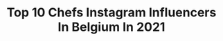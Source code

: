 ---
title: Top 10 Chefs Instagram Influencers In Belgium In 2021
description: >-
  Find top chefs Instagram influencers in Belgium in 2021. Most popular hashtags: #foodporn #belgium #chef #food.
platform: Instagram
hits: 9
text_top: See the best Instagram accounts on inBeat.
text_bottom: Our database aggregates 9 Instagram influencers like this in Belgium for you to pitch.
profiles:
  - username: "gertdemangeleer"
    fullname: >-
      Gert de Mangeleer
    bio: >-
      Chef and co-owner of the @hertog_jan_restaurant_group, @less_eatery, @bar_bulot_by_hertogjan , proud father of four, happily married❤️
    location: "Belgium"
    followers: 28246
    engagement: 172
    commentsToLikes: 0.022384
    id: ck137xp8xdkhi0i199z5na0pw
    verified: false
    hashtags: "#loveeatsharesmile, #brasserie, #barbulot, #lesseatery"
  - username: "damien_brunet_"
    fullname: >-
      Damien Brunet
    bio: >-
      Artisan cuisinier Bruxelles 🇧🇪 Jong keukengeweld chef @winery_bxl Winery boisfort Winery dansaert Winery brugman
    location: "Belgium"
    followers: 9365
    engagement: 495
    commentsToLikes: 0.011090
    id: ck5caf2nfdakw0i11agnfrrcy
    verified: false
    hashtags: "#finedining, #gastromeals, #belgium, #gourmetparadise"
  - username: "nickbril"
    fullname: >-
      Nick Bril
    bio: >-
      Chef @thejaneantwerp /2** Mich/18 G&M, #39 TBC/ @augustantwerp / @drinkmaryv / @symbiosebythejane @lesgrandestablesdumonde /DJ bookings @wearekurious
    location: "Belgium"
    followers: 30334
    engagement: 161
    commentsToLikes: 0.039196
    id: ck14hb49y9fn40i19gswd0o5g
    verified: false
    hashtags: "#thejaneantwerp, #chef, #livestreamfestival, #livestream"
  - username: "willemhiele"
    fullname: >-
      Willem Hiele
    bio: >-
      FineDining www.willemhiele.be Info@willemhiele.be #world50bestdiscovery #restaurantwillemhiele
    location: "Belgium"
    followers: 10616
    engagement: 495
    commentsToLikes: 0.027101
    id: ck5cg2loao2770i11e9t7rk1b
    verified: false
    hashtags: "#northsea, #willemhiele, #koksijde, #world50bestdiscovery"
  - username: "anthony_bosswolf"
    fullname: >-
      Antonio Capolupo
    bio: >-
      🇮🇹🇧🇪 Soloist Clarinet Bruxelles Opera House “La Monnaie” Belgian National Opera 🏛 • Selmer Artist 🎶 • Vandoren Artist ✌️ • YouTube Channel 🎥⬇️
    location: "Belgium"
    followers: 2232
    engagement: 1129
    commentsToLikes: 0.051077
    id: ckf5tjs3ji0bt0j23rhzpxywh
    verified: false
    hashtags: "#clarinetsolo, #lamonnaie, #vandoren, #selmer"
  - username: "dcomaschi"
    fullname: >-
      Davide Comaschi
    bio: >-
      Maître chocolatier Winner of the World Chocolate Masters 2013. GLOBAL CREATIVE LEADER CALLEBAUT
    location: "Belgium"
    followers: 93704
    engagement: 180
    commentsToLikes: 0.023014
    id: ck0u7be7r48vm0i19bvtd57jj
    verified: false
    hashtags: "#callebautchocolate, #ruby, #italy, #easter"
  - username: "vandervelpen"
    fullname: >-
      Dieter Vander Velpen
    bio: >-
      ◦ Architecture / travel / marble ◦ Antwerp / New York ◦ Get in touch: dieter.vandervelpen@gmail.com
    location: "Belgium"
    followers: 62332
    engagement: 295
    commentsToLikes: 0.020668
    id: ck5hn88sdndvv0i11dul2g4f2
    verified: false
    hashtags: "#belgiandesign, #stone, #craftsmanship, #luxuryhome"
  - username: "eric_boschman"
    fullname: >-
      Eric Boschman 🍷🥃🥂
    bio: >-
      Somm🍾 🍗 🌍 ✍️ 🕺 Ambassadeur Volvo & Apaqw Partenariats ➡️ mp@ericboschman.be
    location: "Belgium"
    followers: 9952
    engagement: 1181
    commentsToLikes: 0.011521
    id: ck5cbfeiqfbf80i11tviisq0i
    verified: false
    hashtags: "#lagedebierelespectaclequimousse, #batman, #romeoyjulietacedrosdeluxe, #cremantdewallonie"
  - username: "stephanie_bex"
    fullname: >-
      Stephanie Bex - Kokenophakken
    bio: >-
      🥞 Lekkere & gemakkelijke gerechtjes 🌈 Digital kid @Studio100 👩🏽‍🍳 Foodie & online gezicht @njamtv 🍩 Ontdek mijn recepten 👇
    location: "Belgium"
    followers: 9419
    engagement: 554
    commentsToLikes: 0.097064
    id: ckaovn0cc5a1w0i78pipymknn
    verified: false
    hashtags: "#smullen, #lekkerkoken, #gebak, #gezondkoken"
---